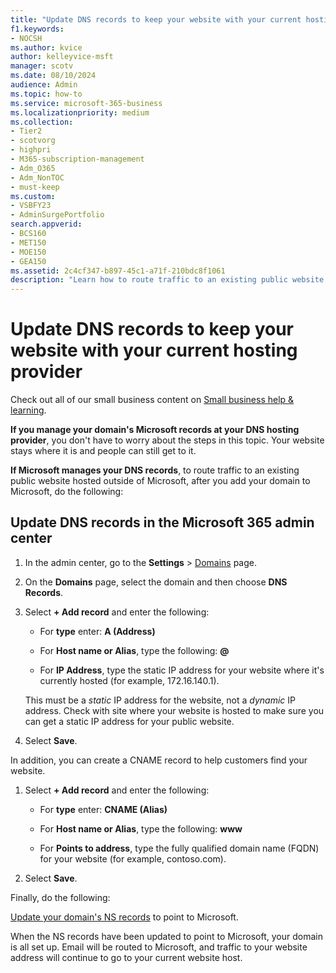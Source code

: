 ```yaml
---
title: "Update DNS records to keep your website with your current hosting provider"
f1.keywords:
- NOCSH
ms.author: kvice
author: kelleyvice-msft
manager: scotv
ms.date: 08/10/2024
audience: Admin
ms.topic: how-to
ms.service: microsoft-365-business
ms.localizationpriority: medium
ms.collection: 
- Tier2
- scotvorg
- highpri
- M365-subscription-management
- Adm_O365
- Adm_NonTOC
- must-keep
ms.custom: 
- VSBFY23
- AdminSurgePortfolio
search.appverid:
- BCS160
- MET150
- MOE150
- GEA150
ms.assetid: 2c4cf347-b897-45c1-a71f-210bdc8f1061
description: "Learn how to route traffic to an existing public website hosted outside of Microsoft, if you have set Microsoft to manage DNS records for your custom domain."
---
```


# Update DNS records to keep your website with your current hosting provider

Check out all of our small business content on [Small business help & learning](https://go.microsoft.com/fwlink/?linkid=2224585).

 **If you manage your domain's Microsoft records at your DNS hosting provider**, you don't have to worry about the steps in this topic. Your website stays where it is and people can still get to it.
  
 **If Microsoft manages your DNS records**, to route traffic to an existing public website hosted outside of Microsoft, after you add your domain to Microsoft, do the following:
  
## Update DNS records in the Microsoft 365 admin center

1. In the admin center, go to the **Settings** \> <a href="https://go.microsoft.com/fwlink/p/?linkid=834818" target="_blank">Domains</a> page.

1. On the **Domains** page, select the domain and then choose **DNS Records**.

1. Select **+ Add record** and enter the following:
    
   - For **type** enter: **A (Address)**
    
   - For **Host name or Alias**, type the following: **@**
    
   - For **IP Address**, type the static IP address for your website where it's currently hosted (for example, 172.16.140.1).
    
   This must be a  *static*  IP address for the website, not a *dynamic* IP address. Check with site where your website is hosted to make sure you can get a static IP address for your public website.
    
1. Select **Save**.
    
In addition, you can create a CNAME record to help customers find your website.
  
1. Select **+ Add record** and enter the following:
    
   - For **type** enter: **CNAME (Alias)**
    
   - For **Host name or Alias**, type the following: **www**
    
   - For **Points to address**, type the fully qualified domain name (FQDN) for your website (for example, contoso.com).
    
1. Select **Save**.
    
Finally, do the following:
  
[Update your domain's NS records](../setup/add-domain.md) to point to Microsoft.
  
When the NS records have been updated to point to Microsoft, your domain is all set up. Email will be routed to Microsoft, and traffic to your website address will continue to go to your current website host.
